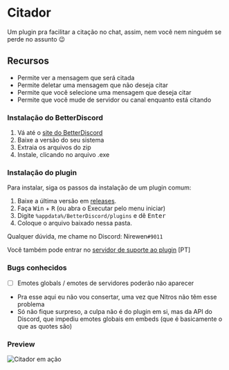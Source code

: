 # Citador
Um plugin pra facilitar a citação no chat, assim, nem você nem ninguém se perde no assunto :wink:

## Recursos
- Permite ver a mensagem que será citada
- Permite deletar uma mensagem que não deseja citar
- Permite que você selecione uma mensagem que deseja citar
- Permite que você mude de servidor ou canal enquanto está citando

### Instalação do BetterDiscord

1. Vá até o [site do BetterDiscord](http://betterdiscord.net)
2. Baixe a versão do seu sistema
3. Extraia os arquivos do zip
4. Instale, clicando no arquivo .exe

### Instalação do plugin

Para instalar, siga os passos da instalação de um plugin comum:

1. Baixe a última versão em [releases](https://github.com/nirewen/Citador/releases).
2. Faça <kbd>Win</kbd> + <kbd>R</kbd> (ou abra o Executar pelo menu iniciar)
3. Digite `%appdata%/BetterDiscord/plugins` e dê <kbd>Enter</kbd>
4. Coloque o arquivo baixado nessa pasta.

Qualquer dúvida, me chame no Discord: Nirewen`#9011`

Você também pode entrar no [servidor de suporte ao plugin](https://discord.gg/ubzHX8B) [PT]

### Bugs conhecidos
- [ ] Emotes globals / emotes de servidores poderão não aparecer
- Pra esse aqui eu não vou consertar, uma vez que Nitros não têm esse problema
- Só não fique surpreso, a culpa não é do plugin em si, mas da API do Discord, 
  que impediu emotes globais em embeds (que é basicamente o que as quotes são)

### Preview
![Citador em ação](http://nirewen.s-ul.eu/02Tcv6ZT.gif)
